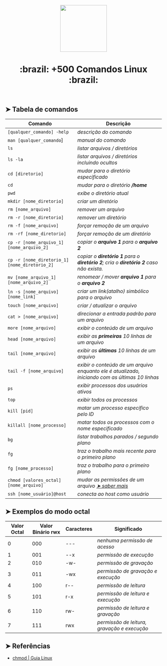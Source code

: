 <p align="center">
 <img src="https://user-images.githubusercontent.com/22691244/85969179-4b25e480-b99d-11ea-90cf-bf50b805a626.jpg"  width="150"/>
<br />
  <h1 align="center">:brazil: +500 Comandos Linux :brazil:</h1></br>
</p>

## ➤ Tabela de comandos

| Comando | Descrição |
|---------|--------|
|`[qualquer_comando] -help` | *descrição do comando* |
| `man [qualquer_comando`] | *manual do comando* |
| `ls` | *listar arquivos / diretórios* |
| `ls -la` | *listar arquivos / diretórios incluindo ocultos* |
| `cd [diretorio]` | *mudar para o diretório especificado* |
| `cd` | *mudar para o diretório **/home*** |
| `pwd` | *exibe o diretório atual* |
| `mkdir [nome_diretorio]` | *criar um diretório* |
| `rm [nome_arquivo]` | *remover um arquivo* |
| `rm -r [nome_diretorio]` | *remover um diretório* |
| `rm -f [nome_arquivo]` | *forçar remoção de um arquivo* |
| `rm -rf [nome_diretorio]` | *forçar remoção de um diretório* |
| `cp -r [nome_arquivo_1] [nome_arquivo_2]` | *copiar o **arquivo 1** para o **arquivo 2*** |
| `cp -r [nome_diretorio_1] [nome_diretorio_2]` | *copiar o **diretório 1** para o **diretório 2**; cria o **diretório 2** caso não exista.* |
| `mv [nome_arquivo_1] [nome_arquivo_2]` | *renomear / mover **arquivo 1** para o **arquivo 2*** |
| `ln -s [nome_arquivo] [nome_link]` | *criar um link(atalho) simbólico para o arquivo* |
| `touch [nome_arquivo]` | *criar / atualizar o arquivo* |
| `cat > [nome_arquivo]` | *direcionar a entrada padrão para um arquivo* |
| `more [nome_arquivo]` | *exibir o conteúdo de um arquivo* |
| `head [nome_arquivo]` | *exibir as **primeiras** 10 linhas de um arquivo* |
| `tail [nome_arquivo]` | *exibir as **últimas** 10 linhas de um arquivo* |
| `tail -f [nome_arquivo]` | *exibir o conteúdo de um arquivo enquanto ele é atualizado, iniciando com as últimas 10 linhas* |
| `ps` | *exibir processos dos usuários ativos* |
| `top` | *exibir todos os processos* |
| `kill [pid]` | *matar um processo específico pelo ID* |
| `killall [nome_processo]` | *matar todos os processos com o nome especificado* |
| `bg` | *listar trabalhos parados / segundo plano* |
| `fg` | *traz o trabalho mais recente para o primeiro plano* |
| `fg [nome_processo]` | *traz o trabalho para o primeiro plano* |
| `chmod [valores_octal] [nome_arquivo]` | *mudar as permissões de um arquivo [➤ saber mais](#-exemplos-do-modo-octal)* |
| `ssh [nome_usuário]@host` | *conecta ao host como usuário* |

## ➤ Exemplos do modo octal

| Valor Octal | Valor Binário rwx | Caracteres | Significado |
|---------|--------|--------|--------|
| 0 | 000 | --- | *nenhuma permissão de acesso* |
| 1 | 001 | --x | *permissão de execução* |
| 2 | 010 | -w- | *permissão de gravação* |
| 3 | 011 | -wx | *permissão de gravação e execução* |
| 4 | 100 | r-- | *permissão de leitura* |
| 5 | 101 | r-x | *permissão de leitura e execução* |
| 6 | 110 | rw- | *permissão de leitura e gravação* |
| 7 | 111 | rwx | *permissão de leitura, gravação e execução* |

## ➤ Referências

- [chmod | Guia Linux](https://guialinux.uniriotec.br/chmod/)
